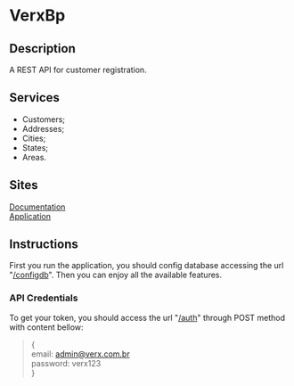 # VerxBp

## Description

A REST API for customer registration.

## Services

- Customers;
- Addresses;
- Cities;
- States;
- Areas.

## Sites

[Documentation](https://verxbp.herokuapp.com/swagger-ui.html)  
[Application](https://verxbp.herokuapp.com)

## Instructions

First you run the application, you should config database accessing the url "[/configdb](https://verxbp.herokuapp.com/configdb)". Then you can enjoy all the available features.

### API Credentials  

To get your token, you should access the url "[/auth](https://verxbp.herokuapp.com/auth)" through POST method with content bellow:  

> {  
>     email: admin@verx.com.br  
>     password: verx123  
> }  